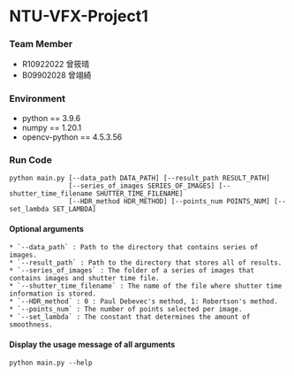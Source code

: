 # NTU-VFX-Project1

### Team Member
* R10922022 曾筱晴
* B09902028 曾翊綺

### Environment
* python == 3.9.6
* numpy == 1.20.1
* opencv-python == 4.5.3.56

### Run Code
```python=
python main.py [--data_path DATA_PATH] [--result_path RESULT_PATH]
               [--series_of_images SERIES_OF_IMAGES] [--shutter_time_filename SHUTTER_TIME_FILENAME]
               [--HDR_method HDR_METHOD] [--points_num POINTS_NUM] [--set_lambda SET_LAMBDA]
```
#### Optional arguments 
    * `--data_path` : Path to the directory that contains series of images.
    * `--result_path` : Path to the directory that stores all of results.
    * `--series_of_images` : The folder of a series of images that contains images and shutter time file.
    * `--shutter_time_filename` : The name of the file where shutter time information is stored.
    * `--HDR_method` : 0 : Paul Debevec's method, 1: Robertson's method.
    * `--points_num` : The number of points selected per image.
    * `--set_lambda` : The constant that determines the amount of smoothness.
    
#### Display the usage message of all arguments
```python=
python main.py --help
```